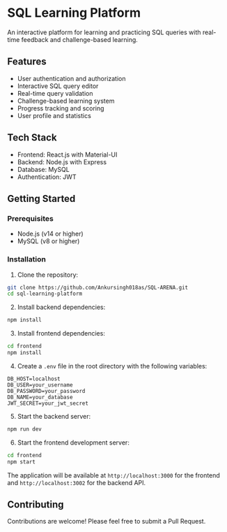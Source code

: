 # SQL Learning Platform

An interactive platform for learning and practicing SQL queries with real-time feedback and challenge-based learning.

## Features

- User authentication and authorization
- Interactive SQL query editor
- Real-time query validation
- Challenge-based learning system
- Progress tracking and scoring
- User profile and statistics

## Tech Stack

- Frontend: React.js with Material-UI
- Backend: Node.js with Express
- Database: MySQL
- Authentication: JWT

## Getting Started

### Prerequisites

- Node.js (v14 or higher)
- MySQL (v8 or higher)

### Installation

1. Clone the repository:
```bash
git clone https://github.com/Ankursingh018as/SQL-ARENA.git
cd sql-learning-platform
```

2. Install backend dependencies:
```bash
npm install
```

3. Install frontend dependencies:
```bash
cd frontend
npm install
```

4. Create a `.env` file in the root directory with the following variables:
```
DB_HOST=localhost
DB_USER=your_username
DB_PASSWORD=your_password
DB_NAME=your_database
JWT_SECRET=your_jwt_secret
```

5. Start the backend server:
```bash
npm run dev
```

6. Start the frontend development server:
```bash
cd frontend
npm start
```

The application will be available at `http://localhost:3000` for the frontend and `http://localhost:3002` for the backend API.

## Contributing

Contributions are welcome! Please feel free to submit a Pull Request.

